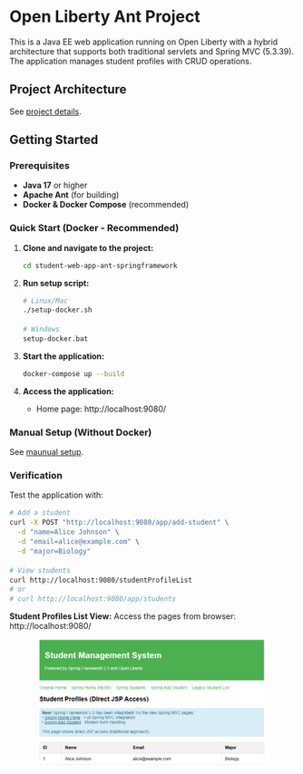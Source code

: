 # Open Liberty Ant Project

This is a Java EE web application running on Open Liberty with a hybrid architecture that supports both traditional servlets and Spring MVC (5.3.39). The application manages student profiles with CRUD operations.

## Project Architecture

See [project details](doc/architecture.md).

## Getting Started

### Prerequisites
- **Java 17** or higher
- **Apache Ant** (for building)
- **Docker & Docker Compose** (recommended)

### Quick Start (Docker - Recommended)

1. **Clone and navigate to the project:**
   ```bash
   cd student-web-app-ant-springframework
   ```

2. **Run setup script:**
   ```bash
   # Linux/Mac
   ./setup-docker.sh
   
   # Windows
   setup-docker.bat
   ```

3. **Start the application:**
   ```bash
   docker-compose up --build
   ```

4. **Access the application:**
   - Home page: http://localhost:9080/

### Manual Setup (Without Docker)

See [maunual setup](doc/manual-setup.md).

### Verification

Test the application with:
```bash
# Add a student
curl -X POST "http://localhost:9080/app/add-student" \
  -d "name=Alice Johnson" \
  -d "email=alice@example.com" \
  -d "major=Biology"

# View students
curl http://localhost:9080/studentProfileList
# or
# curl http://localhost:9080/app/students
```

**Student Profiles List View:**
Access the pages from browser: http://localhost:9080/

<div align="center">
  <img src="assets/student_profiles_list.png" alt="Student Profiles List" width="80%"/>
</div>



